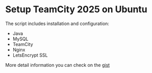 # Setup TeamCity 2025 on Ubuntu

The script includes installation and configuration:
* Java
* MySQL
* TeamCity
* Nginx
* LetsEncrypt SSL

More detail information you can check on the <a href="https://gist.github.com/a-rudenko/894d28fbc6e6de036de3b0c379a4952a">gist</a>
